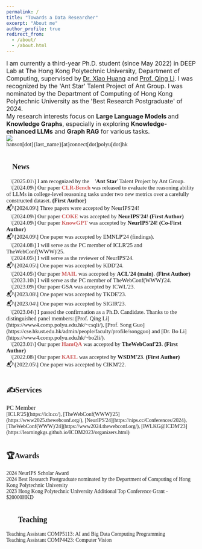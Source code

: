 ```yaml
---
permalink: /
title: "Towards a Data Researcher"
excerpt: "About me"
author_profile: true
redirect_from: 
  - /about/
  - /about.html
---
```


<span style="font-size: 16px; font: bold">I am currently a third-year Ph.D. student (since May 2022) in DEEP Lab at The Hong Kong Polytechnic University, Department of Computing, supervised by [Dr. Xiao Huang](https://www4.comp.polyu.edu.hk/~xiaohuang/index.html) and [Prof. Qing Li](https://www4.comp.polyu.edu.hk/~csqli/). I was recognized by the 'Ant Star' Talent Project of Ant Group. I was nominated by the Department of Computing of Hong Kong Polytechnic University as the 'Best Research Postgraduate' of 2024.<br> 
My research interests focus on <b>Large Language Models </b> and <b>Knowledge Graphs</b>, especially in exploring <b>Knowledge-enhanced LLMs</b> and <b>Graph RAG</b> for various tasks.</span><br>
![](https://img.shields.io/badge/Contact-Welcome-blue)<br>
<span style="font-family: Consolas; font-size: 15px; font:bold">hanson[dot]{last_name}[at]connect[dot]polyu[dot]hk</span>
<h1><span style="font-size: 20px; font-family: Consolas; font: bold">📰News</span></h1>
<span style="font-family: Consolas; font-size: 15px; font: bold">🚩\[2025.01\] I am recognized by the 🌟'<b>Ant Star</b>' Talent Project by Ant Group.</span><br>
<span style="font-family: Consolas; font-size: 15px; font: bold">📜\[2024.09\] Our paper <b><span style="color: #CD5C5C">CLR-Bench</span></b> was released to evaluate the reasoning ability of LLMs in college-level reasoning tasks under two new metrics over a carefully constructed dataset. <b>(First Author)</b></span><br>
<span style="font-family: Consolas; font-size: 15px; font: bold">📬\[2024.09\] Three papers were accepted by NeurIPS'24! 🎇</span><br>
<span style="font-family: Consolas; font-size: 15px; font: bold">📜\[2024.09\] Our paper <b><span style="color: #CD5C5C">COKE</span></b> was accepted by <b>NeurIPS'24</b>! <b>(First Author)</b></span><br>
<span style="font-family: Consolas; font-size: 15px; font: bold">📜\[2024.09\] Our paper <b><span style="color: #CD5C5C">KnowGPT</span></b> was accepted by <b>NeurIPS'24</b>! <b>(Co-First Author)</b></span><br>
<span style="font-family: Consolas; font-size: 15px; font: bold">📬\[2024.09\] One paper was accepted by EMNLP'24 (findings). </span><br>
<span style="font-family: Consolas; font-size: 15px; font: bold">🔎\[2024.08\] I will serve as the PC member of ICLR'25 and TheWebConf(WWW)'25.</span><br>
<span style="font-family: Consolas; font-size: 15px; font: bold">🔎\[2024.05\] I will serve as the reviewer of NeurIPS'24.</span><br>
<span style="font-family: Consolas; font-size: 15px; font: bold">📬\[2024.05\] One paper was accepted by KDD'24. </span><br>
<span style="font-family: Consolas; font-size: 15px; font: bold">📜\[2024.05\] Our paper <b><span style="color: #CD5C5C">MAIL</span></b> was accepted by <b>ACL'24 (main)</b>. <b>(First Author)</b></span><br>
<span style="font-family: Consolas; font-size: 15px; font: bold">🔎\[2023.10\] I will serve as the PC member of TheWebConf(WWW)'24.</span><br>
<span style="font-family: Consolas; font-size: 15px; font: bold">📜\[2023.09\] Our paper GSA was accepted by ICWL'23.</span><br>
<span style="font-family: Consolas; font-size: 15px; font: bold">📬\[2023.08\] One paper was accepted by TKDE'23. </span><br>
<span style="font-family: Consolas; font-size: 15px; font: bold">📬\[2023.04\] One paper was accepted by SIGIR'23.</span><br>
<span style="font-family: Consolas; font-size: 15px; font: bold">🚩\[2023.04\] I passed the confirmation as a Ph.D. Candidate. Thanks to the distinguished panel members: [Prof. Qing Li](https://www4.comp.polyu.edu.hk/~csqli/), [Prof. Song Guo](https://cse.hkust.edu.hk/admin/people/faculty/profile/songguo) and [Dr. Bo Li](https://www4.comp.polyu.edu.hk/~bo2li/). </span><br>
<span style="font-family: Consolas; font-size: 15px; font: bold">📜\[2023.01\] Our paper <b><span style="color: #CD5C5C">HamQA</span></b> was accepted by <b>TheWebConf'23</b>. <b>(First Author)</b></span><br>
<span style="font-family: Consolas; font-size: 15px; font: bold">📜\[2022.08\] Our paper <b><span style="color: #CD5C5C">KAEL</span></b> was accepted by <b>WSDM'23</b>. <b>(First Author)</b></span><br>
<span style="font-family: Consolas; font-size: 15px; font: bold">📬\[2022.05\] One paper was accepted by CIKM'22.</span><br>
<h1><span style="font-size: 20px; font-family: Consolas; font: bold">✍Services</span></h1>
<span style="font-family: Consolas; font-size: 16px; font:bold">PC Member</span><br>
<span style="font-family: Consolas; font-size: 14px">[ICLR'25](https://iclr.cc/), [TheWebConf(WWW)'25](https://www2025.thewebconf.org/), [NeurIPS'24](https://nips.cc/Conferences/2024), [TheWebConf(WWW)'24](https://www2024.thewebconf.org/), [IWLKG@ICDM'23](https://learningkgs.github.io/ICDM2023/organizers.html)</span><br>
<h1><span style="font-size: 20px; font-family: Consolas; font: bold">🏆Awards</span></h1>
<span style="font-family: Consolas; font-size: 14px">2024 NeurIPS Scholar Award</span><br>
<span style="font-family: Consolas; font-size: 14px">2024 Best Research Postgraduate nominated by the Department of Computing of Hong Kong Polytechnic University</span><br>
<span style="font-family: Consolas; font-size: 14px">2023 Hong Kong Polytechnic University Additional Top Conference Grant - $20000HKD</span><br>
<h1><span style="font-size: 20px; font-family: Consolas; font: bold">🧑‍🏫Teaching</span></h1>
<span style="font-family: Consolas; font-size: 14px">Teaching Assistant COMP5113: AI and Big Data Computing Programming</span><br>
<span style="font-family: Consolas; font-size: 14px">Teaching Assistant COMP4423: Computer Vision</span><br>



